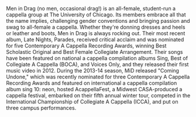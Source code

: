 Men in Drag (no men, occasional drag!) is an all-female, student-run a cappella group at The University of Chicago. Its members embrace all that the name implies, challenging gender conventions and bringing passion and swag to all-female a cappella. Whether they're donning dresses and heels or leather and boots, Men in Drag is always rocking out. Their most recent album, Late Nights, Parades, received critical acclaim and was nominated for five Contemporary A Cappella Recording Awards, winning Best Scholastic Original and Best Female Collegiate Arrangement. Their songs have been featured on national a cappella compilation albums Sing, Best of Collegiate A Cappella (BOCA), and Voices Only, and they released their first music video in 2012. During the 2013-14 season, MiD released "Coming Undone," which was recently nominated for three Contemporary A Cappella Recording Awards and featured on international a cappella compilation album sing 10: neon, hosted AcappellaFest, a Midwest CASA-produced a cappella festival, embarked on their fifth annual winter tour, competed in the International Championship of Collegiate A Cappella (ICCA), and put on three campus performances.